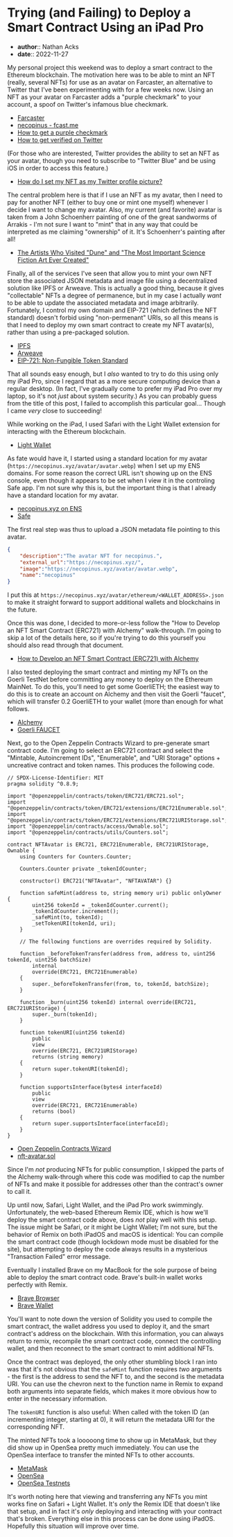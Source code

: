# Trying (and Failing) to Deploy a Smart Contract Using an iPad Pro

* **author**:: Nathan Acks  
* **date**:: 2022-11-27

My personal project this weekend was to deploy a smart contract to the Ethereum blockchain. The motivation here was to be able to mint an NFT (really, several NFTs) for use as an avatar on Farcaster, an alternative to Twitter that I've been experimenting with for a few weeks now. Using an NFT as your avatar on Farcaster adds a "purple checkmark" to your account, a spoof on Twitter's infamous blue checkmark.

* [Farcaster](https://www.farcaster.xyz/)
* [necopinus - fcast.me](https://fcast.me/necopinus)
* [How to get a purple checkmark](https://farcasterxyz.notion.site/How-to-get-a-purple-checkmark-fb66f0cb0f5f4f24b699b8f288a2f14a)
* [How to get verified on Twitter](https://help.twitter.com/managing-your-account/about-twitter-verified-accounts)

(For those who are interested, Twitter provides the ability to set an NFT as your avatar, though you need to subscribe to "Twitter Blue" and be using iOS in order to access this feature.)

* [How do I set my NFT as my Twitter profile picture?](https://support.opensea.io/hc/en-us/articles/4415562648851-How-do-I-set-my-NFT-as-my-Twitter-profile-picture-)

The central problem here is that if I use an NFT as my avatar, then I need to pay for another NFT (either to buy one or mint one myself) whenever I decide I want to change my avatar. Also, my current (and favorite) avatar is taken from a John Schoenherr painting of one of the great sandworms of Arrakis - I'm not sure I want to "mint" that in any way that could be interpreted as me claiming "ownership" of it. It's Schoenherr's painting after all!

* [The Artists Who Visited "Dune" and "The Most Important Science Fiction Art Ever Created"](https://dangerousminds.net/comments/the_artist_who_visited_dune)

Finally, all of the services I've seen that allow you to mint your own NFT store the associated JSON metadata and image file using a decentralized solution like IPFS or Arweave. This is actually a good thing, because it gives "collectable" NFTs a degree of permanence, but in my case I actually *want* to be able to update the associated metadata and image arbitrarily. Fortunately, I control my own domain and EIP-721 (which defines the NFT standard) doesn't forbid using "non-permenant" URIs, so all this means is that I need to deploy my own smart contract to create my NFT avatar(s), rather than using a pre-packaged solution.

* [IPFS](https://ipfs.tech/)
* [Arweave](https://www.arweave.org/)
* [EIP-721: Non-Fungible Token Standard](https://eips.ethereum.org/EIPS/eip-721)

That all sounds easy enough, but I *also* wanted to try to do this using only my iPad Pro, since I regard that as a more secure computing device than a regular desktop. (In fact, I've gradually come to prefer my iPad Pro over my laptop, so it's not *just* about system security.) As you can probably guess from the title of this post, I failed to accomplish this particular goal… Though I came *very* close to succeeding!

While working on the iPad, I used Safari with the Light Wallet extension for interacting with the Ethereum blockchain.

* [Light Wallet](https://wallet.light.so)

As fate would have it, I started using a standard location for my avatar (`https://necopinus.xyz/​avatar/​avatar.webp`) when I set up my ENS domains. For some reason the correct URL isn't showing up on the ENS console, even though it appears to be set when I view it in the controling Safe app. I'm not sure why this is, but the important thing is that I already have a standard location for my avatar.

* [necopinus.xyz on ENS](https://app.ens.domains/name/necopinus.xyz/details)
* [Safe](https://app.safe.global/)

The first real step was thus to upload a JSON metadata file pointing to this avatar.

```json
{
	"description":"The avatar NFT for necopinus.",
	"external_url":"https://necopinus.xyz/",
	"image":"https://necopinus.xyz/avatar/avatar.webp",
	"name":"necopinus"
}
```

I put this at `https://necopinus.xyz/​avatar/​ethereum/​<WALLET_ADDRESS>.json` to make it straight forward to support additional wallets and blockchains in the future.

Once this was done, I decided to more-or-less follow the "How to Develop an NFT Smart Contract (ERC721) with Alchemy" walk-through. I'm going to skip a lot of the details here, so if you're trying to do this yourself you should also read through that document.

* [How to Develop an NFT Smart Contract (ERC721) with Alchemy](https://docs.alchemy.com/docs/how-to-develop-an-nft-smart-contract-erc721-with-alchemy)

I also tested deploying the smart contract and minting my NFTs on the Goerli TestNet before committing any money to deploy on the Ethereum MainNet. To do this, you'll need to get some GoerliETH; the easiest way to do this is to create an account on Alchemy and then visit the Goerli "faucet", which will transfer 0.2 GoerliETH to your wallet (more than enough for what follows.

* [Alchemy](https://www.alchemy.com)
* [Goerli FAUCET](https://goerlifaucet.com/)

Next, go to the Open Zeppelin Contracts Wizard to pre-generate smart contract code. I'm going to select an ERC721 contract and select the "Mintable, Autoincrement IDs", "Enumerable", and "URI Storage" options + uncreative contract and token names. This produces the following code.

```solidity
// SPDX-License-Identifier: MIT
pragma solidity ^0.8.9;

import "@openzeppelin/contracts/token/ERC721/ERC721.sol";
import "@openzeppelin/contracts/token/ERC721/extensions/ERC721Enumerable.sol";
import "@openzeppelin/contracts/token/ERC721/extensions/ERC721URIStorage.sol";
import "@openzeppelin/contracts/access/Ownable.sol";
import "@openzeppelin/contracts/utils/Counters.sol";

contract NFTAvatar is ERC721, ERC721Enumerable, ERC721URIStorage, Ownable {
    using Counters for Counters.Counter;

    Counters.Counter private _tokenIdCounter;

    constructor() ERC721("NFTAvatar", "NFTAVATAR") {}

    function safeMint(address to, string memory uri) public onlyOwner {
        uint256 tokenId = _tokenIdCounter.current();
        _tokenIdCounter.increment();
        _safeMint(to, tokenId);
        _setTokenURI(tokenId, uri);
    }

    // The following functions are overrides required by Solidity.

    function _beforeTokenTransfer(address from, address to, uint256 tokenId, uint256 batchSize)
        internal
        override(ERC721, ERC721Enumerable)
    {
        super._beforeTokenTransfer(from, to, tokenId, batchSize);
    }

    function _burn(uint256 tokenId) internal override(ERC721, ERC721URIStorage) {
        super._burn(tokenId);
    }

    function tokenURI(uint256 tokenId)
        public
        view
        override(ERC721, ERC721URIStorage)
        returns (string memory)
    {
        return super.tokenURI(tokenId);
    }

    function supportsInterface(bytes4 interfaceId)
        public
        view
        override(ERC721, ERC721Enumerable)
        returns (bool)
    {
        return super.supportsInterface(interfaceId);
    }
}
```

* [Open Zeppelin Contracts Wizard](https://docs.openzeppelin.com/contracts/4.x/wizard)
* [nft-avatar.sol](assets/nft-avatar.sol)

Since I'm *not* producing NFTs for public consumption, I skipped the parts of the Alchemy walk-through where this code was modified to cap the number of NFTs and make it possible for addresses other than the contract's owner to call it.

Up until now, Safari, Light Wallet, and the iPad Pro work swimmingly. Unfortunately, the web-based Ethereum Remix IDE, which is how we'll deploy the smart contract code above, does *not* play well with this setup.  The issue might be Safari, or it might be Light Wallet; I'm not sure, but the behavior of Remix on both iPadOS and macOS is identical: You can compile the smart contract code (though lockdown mode must be disabled for the site), but attempting to deploy the code always results in a mysterious "Transaction Failed" error message.

Eventually I installed Brave on my MacBook for the sole purpose of being able to deploy the smart contract code. Brave's built-in wallet works perfectly with Remix.

* [Brave Browser](https://brave.com/)
* [Brave Wallet](https://brave.com/wallet/)

You'll want to note down the version of Solidity you used to compile the smart contract, the wallet address you used to deploy it, and the smart contract's address on the blockchain. With this information, you can always return to remix, recompile the smart contract code, connect the controlling wallet, and then reconnect to the smart contract to mint additional NFTs.

Once the contract was deployed, the only other stumbling block I ran into was that it's not obvious that the `safeMint` function requires *two* arguments - the first is the address to send the NFT to, and the second is the metadata URI. You can use the chevron next to the function name in Remix to expand both arguments into separate fields, which makes it more obvious how to enter in the necessary information.

The `tokenURI` function is also useful: When called with the token ID (an incrementing integer, starting at 0), it will return the metadata URI for the corresponding NFT.

The minted NFTs took a looooong time to show up in MetaMask, but they did show up in OpenSea pretty much immediately. You can use the OpenSea interface to transfer the minted NFTs to other accounts.

* [MetaMask](https://metamask.io)
* [OpenSea](https://opensea.io)
* [OpenSea Testnets](https://testnets.opensea.io)

It's worth noting here that viewing and transferring any NFTs you mint works fine on Safari + Light Wallet. It's *only* the Remix IDE that doesn't like that setup, and in fact it's *only* deploying and interacting with your contract that's broken. Everything else in this process can be done using iPadOS. Hopefully this situation will improve over time.
